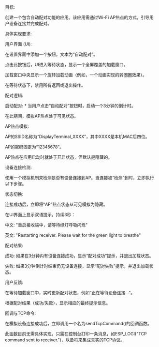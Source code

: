 <!--
 * @Author: tidycraze 2595256284@qq.com
 * @Date: 2025-09-05 12:16:13
 * @LastEditors: tidycraze 2595256284@qq.com
 * @LastEditTime: 2025-09-08 17:20:36
 * @FilePath: \demo-hello-world\doc\提示词.md
 * @Description: 这是默认设置,请设置`customMade`, 打开koroFileHeader查看配置 进行设置: https://github.com/OBKoro1/koro1FileHeader/wiki/%E9%85%8D%E7%BD%AE
-->
目标:

创建一个包含自动配对功能的应用。该应用需通过Wi-Fi AP热点的方式，引导用户设备连接并完成配对。

具体实现要求:

用户界面 (UI):

在设置界面中添加一个按钮，文本为“自动配对”。

点击此按钮后，UI进入等待状态，显示一个全屏覆盖的加载窗口。

加载窗口中央显示一个旋转加载动画（例如，一个动画实现的转圈圈效果）。

在等待状态下，禁用所有返回或退出操作。

配对逻辑:

启动配对: * 当用户点击“自动配对”按钮时，启动一个3分钟的倒计时。

在此期间，模拟AP热点处于可见状态。

AP热点模拟:

AP的SSID名称为“DisplayTerminal_XXXX”，其中XXXX是本机MAC后四位。

AP的密码固定为“12345678”。

AP热点在应用启动时就处于开启状态，但默认是隐藏的。

设备连接检测:

使用一个模拟机制来检测是否有设备连接到AP。当连接被“检测”到时，立即执行以下步骤。

状态切换:

连接成功后，立即将“AP”热点状态从可见模拟为隐藏。

在UI界面上显示双语提示，持续3秒：

中文: "重启接收端中，请等待绿灯呼吸闪烁"

英文: "Restarting receiver. Please wait for the green light to breathe"

配对结果:

成功: 如果在3分钟内有设备连接成功，显示“配对成功”提示，并退出加载状态。

失败: 如果3分钟倒计时结束仍无设备连接，显示“配对失败”提示，并退出加载状态。

用户反馈:

在等待加载窗口中，实时更新配对状态，例如“正在等待设备连接...”。

根据配对结果（成功/失败），显示相应的最终提示信息。

回调与TCP命令:

在模拟设备连接成功后，立即调用一个名为sendTcpCommand()的回调函数。

此函数目前无需具体实现，只需在控制台打印一条消息，如ESP_LOGI("TCP command sent to receiver.")，以备将来集成真实的TCP协议。